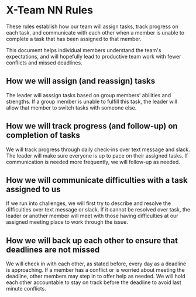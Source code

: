 # X-Team NN Rules

These rules establish how our team will assign tasks,
track progress on each task, and communicate with each other 
when a member is unable to complete a task that has been assigned to that member.

This document helps individual members understand the team's expectations,
and will hopefully lead to productive team work with fewer conflicts
and missed deadlines.

## How we will assign (and reassign) tasks
The leader will asssign tasks based on group members' abilities and strengths. If a group member is unable to fulfill this task, 
the leader will allow that member to switch tasks with someone else. 


## How we will track progress (and follow-up) on completion of tasks
We will track progress through daily check-ins over text message and slack. The leader will make sure everyone is up to pace on 
their assigned tasks. If communication is needed more frequently, we will follow-up as needed. 


## How we will communicate difficulties with a task assigned to us
If we run into challenges, we will first try to describe and resolve the difficulties over text message or slack. If it cannot be resolved over task, the leader or another member will meet with those having difficulties at our assigned meeting place to work through the issue.


## How we will back up each other to ensure that deadlines are not missed
We will check in with each other, as stated before, every day as a deadline is approaching. If a member has a conflict or is worried about meeting the deadline, other members may step in to offer help as needed. We will hold each other accountable to stay on track before the deadline to avoid last minute conflicts. 




